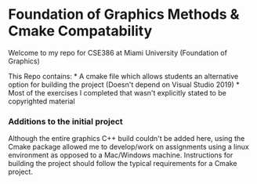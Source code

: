 # Foundation of Graphics Methods & Cmake Compatability
Welcome to my repo for CSE386 at Miami University (Foundation of Graphics)


This Repo contains:
    * A cmake file which allows students an alternative option for building the project (Doesn't depend on Visual Studio 2019)
    * Most of the exercises I completed that wasn't explicitly stated to be copyrighted material


### Additions to the initial project

Although the entire graphics C++ build couldn't be added here, using the Cmake package allowed me to develop/work on assignments
using a linux environment as opposed to a Mac/Windows machine. Instructions for building the project should follow the typical
requirements for a Cmake project.

    